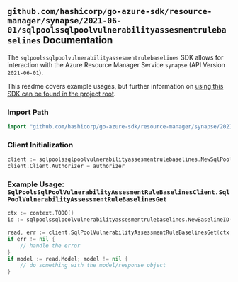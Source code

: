 
## `github.com/hashicorp/go-azure-sdk/resource-manager/synapse/2021-06-01/sqlpoolssqlpoolvulnerabilityassesmentrulebaselines` Documentation

The `sqlpoolssqlpoolvulnerabilityassesmentrulebaselines` SDK allows for interaction with the Azure Resource Manager Service `synapse` (API Version `2021-06-01`).

This readme covers example usages, but further information on [using this SDK can be found in the project root](https://github.com/hashicorp/go-azure-sdk/tree/main/docs).

### Import Path

```go
import "github.com/hashicorp/go-azure-sdk/resource-manager/synapse/2021-06-01/sqlpoolssqlpoolvulnerabilityassesmentrulebaselines"
```


### Client Initialization

```go
client := sqlpoolssqlpoolvulnerabilityassesmentrulebaselines.NewSqlPoolsSqlPoolVulnerabilityAssesmentRuleBaselinesClientWithBaseURI("https://management.azure.com")
client.Client.Authorizer = authorizer
```


### Example Usage: `SqlPoolsSqlPoolVulnerabilityAssesmentRuleBaselinesClient.SqlPoolVulnerabilityAssessmentRuleBaselinesGet`

```go
ctx := context.TODO()
id := sqlpoolssqlpoolvulnerabilityassesmentrulebaselines.NewBaselineID("12345678-1234-9876-4563-123456789012", "example-resource-group", "workspaceValue", "sqlPoolValue", "ruleIdValue", "example")

read, err := client.SqlPoolVulnerabilityAssessmentRuleBaselinesGet(ctx, id)
if err != nil {
	// handle the error
}
if model := read.Model; model != nil {
	// do something with the model/response object
}
```

